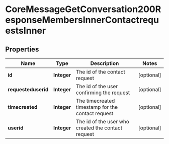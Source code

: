 

# CoreMessageGetConversation200ResponseMembersInnerContactrequestsInner


## Properties

| Name | Type | Description | Notes |
|------------ | ------------- | ------------- | -------------|
|**id** | **Integer** | The id of the contact request |  [optional] |
|**requesteduserid** | **Integer** | The id of the user confirming the request |  [optional] |
|**timecreated** | **Integer** | The timecreated timestamp for the contact request |  [optional] |
|**userid** | **Integer** | The id of the user who created the contact request |  [optional] |



